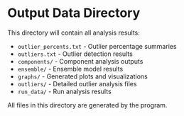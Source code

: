 # Output Data Directory

This directory will contain all analysis results:

- `outlier_percents.txt` - Outlier percentage summaries
- `outliers.txt` - Outlier detection results  
- `components/` - Component analysis outputs
- `ensemble/` - Ensemble model results
- `graphs/` - Generated plots and visualizations
- `outliers/` - Detailed outlier analysis files
- `run_data/` - Run analysis results

All files in this directory are generated by the program.